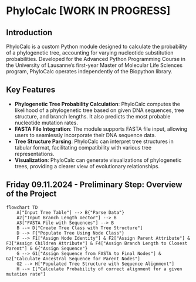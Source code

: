 # PhyloCalc [WORK IN PROGRESS]

## Introduction
PhyloCalc is a custom Python module designed to calculate the probability of a phylogenetic tree, accounting for varying nucleotide substitution probabilities. Developed for the Advanced Python Programming Course in the University of Lausanne’s first-year Master of Molecular Life Sciences program, PhyloCalc operates independently of the Biopython library.

## Key Features
- **Phylogenetic Tree Probability Calculation**: PhyloCalc computes the likelihood of a phylogenetic tree based on given DNA sequences, tree structure, and branch lengths. It also predicts the most probable nucleotide mutation rates.
- **FASTA File Integration**: The module supports FASTA file input, allowing users to seamlessly incorporate their DNA sequence data.
- **Tree Structure Parsing**: PhyloCalc can interpret tree structures in tabular format, facilitating compatibility with various tree representations.
- **Visualization**: PhyloCalc can generate visualizations of phylogenetic trees, providing a clearer view of evolutionary relationships.

## Friday 09.11.2024 - Preliminary Step: Overview of the Project

```mermaid
flowchart TD
    A["Input Tree Table"] --> B{"Parse Data"}
    A2["Input Branch Length Vector"] --> B
    A3["FASTA File with Sequences"] --> B
    B --> D["Create Tree Class with Tree Structure"]
    D --> F{"Populate Tree Using Node Class"}
    F --> F1["Assign Node Identity"] & F2["Assign Parent Attribute"] & F3["Assign Children Attribute"] & F4["Assign Branch Length to Closest Parent"] & G{"Assign Sequence"}
    G --> G1["Assign Sequence from FASTA to Final Nodes"] & G2["Calculate Ancestral Sequence for Parent Nodes"]
    G2 --> H["Populated Tree Structure with Sequence Alignment"]
    H --> I["Calculate Probability of correct alignment for a given mutation rate"]

```

